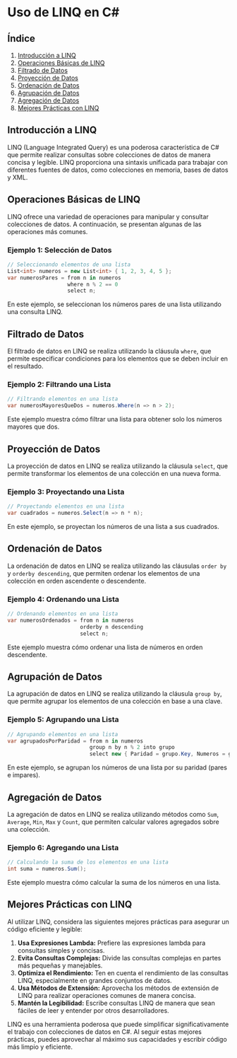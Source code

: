 # Uso de LINQ en C#

## Índice
1. [Introducción a LINQ](#introducción-a-linq)
2. [Operaciones Básicas de LINQ](#operaciones-básicas-de-linq)
3. [Filtrado de Datos](#filtrado-de-datos)
4. [Proyección de Datos](#proyección-de-datos)
5. [Ordenación de Datos](#ordenación-de-datos)
6. [Agrupación de Datos](#agrupación-de-datos)
7. [Agregación de Datos](#agregación-de-datos)
8. [Mejores Prácticas con LINQ](#mejores-prácticas-con-linq)

## Introducción a LINQ

LINQ (Language Integrated Query) es una poderosa característica de C# que permite realizar consultas sobre colecciones de datos de manera concisa y legible. LINQ proporciona una sintaxis unificada para trabajar con diferentes fuentes de datos, como colecciones en memoria, bases de datos y XML.

## Operaciones Básicas de LINQ

LINQ ofrece una variedad de operaciones para manipular y consultar colecciones de datos. A continuación, se presentan algunas de las operaciones más comunes.

### Ejemplo 1: Selección de Datos
```csharp
// Seleccionando elementos de una lista
List<int> numeros = new List<int> { 1, 2, 3, 4, 5 };
var numerosPares = from n in numeros
                   where n % 2 == 0
                   select n;
```
En este ejemplo, se seleccionan los números pares de una lista utilizando una consulta LINQ.

## Filtrado de Datos

El filtrado de datos en LINQ se realiza utilizando la cláusula `where`, que permite especificar condiciones para los elementos que se deben incluir en el resultado.

### Ejemplo 2: Filtrando una Lista
```csharp
// Filtrando elementos en una lista
var numerosMayoresQueDos = numeros.Where(n => n > 2);
```
Este ejemplo muestra cómo filtrar una lista para obtener solo los números mayores que dos.

## Proyección de Datos

La proyección de datos en LINQ se realiza utilizando la cláusula `select`, que permite transformar los elementos de una colección en una nueva forma.

### Ejemplo 3: Proyectando una Lista
```csharp
// Proyectando elementos en una lista
var cuadrados = numeros.Select(n => n * n);
```
En este ejemplo, se proyectan los números de una lista a sus cuadrados.

## Ordenación de Datos

La ordenación de datos en LINQ se realiza utilizando las cláusulas `order by` y `orderby descending`, que permiten ordenar los elementos de una colección en orden ascendente o descendente.

### Ejemplo 4: Ordenando una Lista
```csharp
// Ordenando elementos en una lista
var numerosOrdenados = from n in numeros
                       orderby n descending
                       select n;
```
Este ejemplo muestra cómo ordenar una lista de números en orden descendente.

## Agrupación de Datos

La agrupación de datos en LINQ se realiza utilizando la cláusula `group by`, que permite agrupar los elementos de una colección en base a una clave.

### Ejemplo 5: Agrupando una Lista
```csharp
// Agrupando elementos en una lista
var agrupadosPorParidad = from n in numeros
                          group n by n % 2 into grupo
                          select new { Paridad = grupo.Key, Numeros = grupo };
```
En este ejemplo, se agrupan los números de una lista por su paridad (pares e impares).

## Agregación de Datos

La agregación de datos en LINQ se realiza utilizando métodos como `Sum`, `Average`, `Min`, `Max` y `Count`, que permiten calcular valores agregados sobre una colección.

### Ejemplo 6: Agregando una Lista
```csharp
// Calculando la suma de los elementos en una lista
int suma = numeros.Sum();
```
Este ejemplo muestra cómo calcular la suma de los números en una lista.

## Mejores Prácticas con LINQ

Al utilizar LINQ, considera las siguientes mejores prácticas para asegurar un código eficiente y legible:
1. **Usa Expresiones Lambda:** Prefiere las expresiones lambda para consultas simples y concisas.
2. **Evita Consultas Complejas:** Divide las consultas complejas en partes más pequeñas y manejables.
3. **Optimiza el Rendimiento:** Ten en cuenta el rendimiento de las consultas LINQ, especialmente en grandes conjuntos de datos.
4. **Usa Métodos de Extensión:** Aprovecha los métodos de extensión de LINQ para realizar operaciones comunes de manera concisa.
5. **Mantén la Legibilidad:** Escribe consultas LINQ de manera que sean fáciles de leer y entender por otros desarrolladores.

LINQ es una herramienta poderosa que puede simplificar significativamente el trabajo con colecciones de datos en C#. Al seguir estas mejores prácticas, puedes aprovechar al máximo sus capacidades y escribir código más limpio y eficiente.
